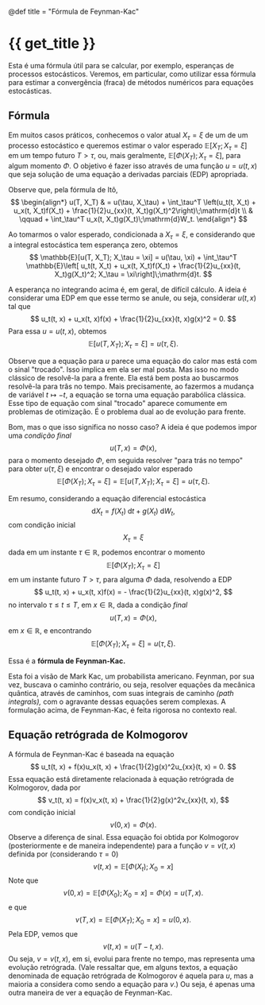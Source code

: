 @def title = "Fórmula de Feynman-Kac"

# {{ get_title }}

Esta é uma fórmula útil para se calcular, por exemplo, esperanças de processos estocásticos. Veremos, em particular, como utilizar essa fórmula para estimar a convergência (fraca) de métodos numéricos para equações estocásticas.

## Fórmula

Em muitos casos práticos, conhecemos o valor atual $X_\tau = \xi$ de um de um processo estocástico e queremos estimar o valor esperado $\mathbb{E}[X_T; X_\tau = \xi]$ em um tempo futuro $T > \tau,$ ou, mais geralmente, $\mathbb{E}[\Phi(X_T); X_\tau = \xi],$ para algum momento $\Phi.$ O objetivo é fazer isso através de uma função $u=u(t, x)$ que seja solução de uma equação a derivadas parciais (EDP) apropriada.

Observe que, pela fórmula de Itô,
$$
\begin{align*}
u(T, X_T) & = u(\tau, X_\tau) + \int_\tau^T \left(u_t(t, X_t) + u_x(t, X_t)f(X_t) + \frac{1}{2}u_{xx}(t, X_t)g(X_t)^2\right)\;\mathrm{d}t \\
& \qquad + \int_\tau^T u_x(t, X_t)g(X_t)\;\mathrm{d}W_t.
\end{align*}
$$

Ao tomarmos o valor esperado, condicionada a $X_\tau = \xi$, e considerando que a integral estocástica tem esperança zero, obtemos
$$
\mathbb{E}[u(T, X_T); X_\tau = \xi] = u(\tau, \xi) + \int_\tau^T \mathbb{E}\left[ u_t(t, X_t) + u_x(t, X_t)f(X_t) + \frac{1}{2}u_{xx}(t, X_t)g(X_t)^2; X_\tau = \xi\right]\;\mathrm{d}t.
$$

A esperança no integrando acima é, em geral, de difícil cálculo. A ideia é considerar uma EDP em que esse termo se anule, ou seja, considerar $u(t, x)$ tal que
$$
u_t(t, x) + u_x(t, x)f(x) + \frac{1}{2}u_{xx}(t, x)g(x)^2 = 0.
$$
Para essa $u=u(t, x),$ obtemos
$$
\mathbb{E}[u(T, X_T); X_\tau = \xi] = u(\tau, \xi).
$$

Observe que a equação para $u$ parece uma equação do calor mas está com o sinal "trocado". Isso implica em ela ser mal posta. Mas isso no modo clássico de resolvê-la para a frente. Ela está bem posta ao buscarmos resolvê-la para trâs no tempo. Mais precisamente, ao fazermos a mudança de variável $t \mapsto -t,$ a equação se torna uma equação parabólica clássica. Esse tipo de equação com sinal "trocado" aparece comumente em problemas de otimização. É o problema dual ao de evolução para frente.

Bom, mas o que isso significa no nosso caso? A ideia é que podemos impor uma *condição final*
$$
u(T, x) = \Phi(x),
$$
para o momento desejado $\Phi$, em seguida resolver "para trás no tempo" para obter $u(\tau, \xi)$ e encontrar o desejado valor esperado
$$
\mathbb{E}[\Phi(X_T); X_\tau = \xi] = \mathbb{E}[u(T, X_T); X_\tau = \xi] = u(\tau, \xi).
$$

Em resumo, considerando a equação diferencial estocástica
$$
\mathrm{d}X_t = f(X_t)\;\mathrm{d}t + g(X_t)\;\mathrm{d}W_t,
$$
com condição inicial
$$
X_\tau = \xi
$$
dada em um instante $\tau\in\mathbb{R}$, podemos encontrar o momento
$$
\mathbb{E}[\Phi(X_T); X_\tau = \xi]
$$
em um instante futuro $T > \tau$, para alguma $\Phi$ dada, resolvendo a EDP
$$
u_t(t, x) + u_x(t, x)f(x) = - \frac{1}{2}u_{xx}(t, x)g(x)^2,
$$
no intervalo $\tau \leq t \leq T$, em $x\in \mathbb{R}$, dada a condição *final*
$$
u(T, x) = \Phi(x),
$$
em $x\in\mathbb{R},$ e encontrando
$$
\mathbb{E}[\Phi(X_T); X_\tau = \xi] = u(\tau, \xi).
$$

Essa é a **fórmula de Feynman-Kac.**

Esta foi a visão de Mark Kac, um probabilista americano. Feynman, por sua vez, buscava o caminho contrário, ou seja, resolver equações da mecânica quântica, através de caminhos, com suas integrais de caminho *(path integrals),* com o agravante dessas equações serem complexas. A formulação acima, de Feynman-Kac, é feita rigorosa no contexto real.

## Equação retrógrada de Kolmogorov

A fórmula de Feynman-Kac é baseada na equação
$$
u_t(t, x) + f(x)u_x(t, x) + \frac{1}{2}g(x)^2u_{xx}(t, x) = 0.
$$
Essa equação está diretamente relacionada à equação retrógrada de Kolmogorov, dada por
$$
v_t(t, x) = f(x)v_x(t, x) + \frac{1}{2}g(x)^2v_{xx}(t, x),
$$
com condição inicial
$$
v(0, x) = \Phi(x).
$$
Observe a diferença de sinal. Essa equação foi obtida por Kolmogorov (posteriormente e de maneira independente) para a função $v=v(t,x)$ definida por (considerando $\tau = 0$)
$$
v(t, x) = \mathbb{E}\left[ \Phi(X_t); X_0 = x\right]
$$
Note que
$$
v(0, x) = \mathbb{E}\left[\Phi(X_0); X_0 = x\right] = \Phi(x) = u(T, x).
$$
e que
$$
v(T, x) = \mathbb{E}\left[ \Phi(X_T); X_0 = x\right] = u(0, x).
$$
Pela EDP, vemos que
$$
v(t, x) = u(T - t, x).
$$
Ou seja, $v=v(t, x),$ em si, evolui para frente no tempo, mas representa uma evolução retrógrada. (Vale ressaltar que, em alguns textos, a equação denominada de equação retrógrada de Kolmogorov é aquela para $u$, mas a maioria a considera como sendo a equação para $v$.) Ou seja, é apenas uma outra maneira de ver a equação de Feynman-Kac.
